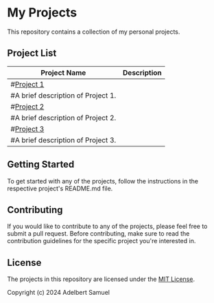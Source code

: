 # My Projects

This repository contains a collection of my personal projects.

## Project List

| Project Name | Description |
| --- | --- |
| #[Project 1](project1/) | 
#A brief description of Project 1. |
| #[Project 2](project2/) | 
#A brief description of Project 2. |
| #[Project 3](project3/) | 
#A brief description of Project 3. |

## Getting Started

To get started with any of the projects, follow the instructions in the respective project's README.md file.

## Contributing

If you would like to contribute to any of the projects, please feel free to submit a pull request. Before contributing, make sure to read the contribution guidelines for the specific project you're interested in.

## License

The projects in this repository are licensed under the [MIT License](LICENSE).

Copyright (c) 2024 Adelbert Samuel
